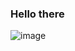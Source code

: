 ### Hello there

![image]([https://user-images.githubusercontent.com/80892763/205650288-cf6932f3-c9d0-46bd-b71d-20047ad503c8.png](https://i.ytimg.com/vi/2MCFwDhoqqc/sddefault.jpg?sqp=-oaymwEmCIAFEOAD8quKqQMa8AEB-AHeA4AC4AOKAgwIABABGHIgTChCMA8=&rs=AOn4CLBf2Q-AURMmoVtms0bURMg-5LQNow))
